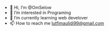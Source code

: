 - 👋 Hi, I’m @OmSelow
- 👀 I’m interested in Programing
- 🌱 I’m currently learning web develover
- 📫 How to reach me lutfimaulidi99@gmail.com
<!---
OmSelow/OmSelow is a ✨ special ✨ repository because its `README.md` (this file) appears on your GitHub profile.
You can click the Preview link to take a look at your changes.
--->
